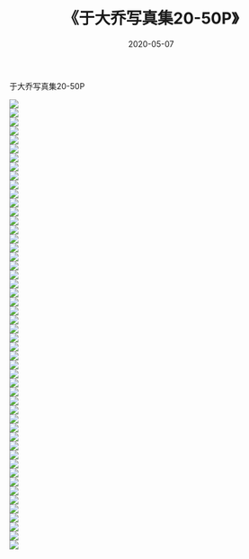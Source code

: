 ﻿---
layout: post
title:  《于大乔写真集20-50P》
date:   2020-05-07
img: http://img.660000.xyz/Sharelink/性感/2020/于大乔写真集20-50P/000.jpg
categories: [美女, 清纯, 唯美]
---

于大乔写真集20-50P

  ![](http://img.660000.xyz/Sharelink/性感/2020/于大乔写真集20-50P/001.jpg) <br> ![](http://img.660000.xyz/Sharelink/性感/2020/于大乔写真集20-50P/002.jpg) <br> ![](http://img.660000.xyz/Sharelink/性感/2020/于大乔写真集20-50P/003.jpg) <br> ![](http://img.660000.xyz/Sharelink/性感/2020/于大乔写真集20-50P/004.jpg) <br> ![](http://img.660000.xyz/Sharelink/性感/2020/于大乔写真集20-50P/005.jpg) <br> ![](http://img.660000.xyz/Sharelink/性感/2020/于大乔写真集20-50P/006.jpg) <br> ![](http://img.660000.xyz/Sharelink/性感/2020/于大乔写真集20-50P/007.jpg) <br> ![](http://img.660000.xyz/Sharelink/性感/2020/于大乔写真集20-50P/008.jpg) <br> ![](http://img.660000.xyz/Sharelink/性感/2020/于大乔写真集20-50P/009.jpg) <br> ![](http://img.660000.xyz/Sharelink/性感/2020/于大乔写真集20-50P/010.jpg) <br> ![](http://img.660000.xyz/Sharelink/性感/2020/于大乔写真集20-50P/011.jpg) <br> ![](http://img.660000.xyz/Sharelink/性感/2020/于大乔写真集20-50P/012.jpg) <br> ![](http://img.660000.xyz/Sharelink/性感/2020/于大乔写真集20-50P/013.jpg) <br> ![](http://img.660000.xyz/Sharelink/性感/2020/于大乔写真集20-50P/014.jpg) <br> ![](http://img.660000.xyz/Sharelink/性感/2020/于大乔写真集20-50P/015.jpg) <br> ![](http://img.660000.xyz/Sharelink/性感/2020/于大乔写真集20-50P/016.jpg) <br> ![](http://img.660000.xyz/Sharelink/性感/2020/于大乔写真集20-50P/017.jpg) <br> ![](http://img.660000.xyz/Sharelink/性感/2020/于大乔写真集20-50P/018.jpg) <br> ![](http://img.660000.xyz/Sharelink/性感/2020/于大乔写真集20-50P/019.jpg) <br> ![](http://img.660000.xyz/Sharelink/性感/2020/于大乔写真集20-50P/020.jpg) <br> ![](http://img.660000.xyz/Sharelink/性感/2020/于大乔写真集20-50P/021.jpg) <br> ![](http://img.660000.xyz/Sharelink/性感/2020/于大乔写真集20-50P/022.jpg) <br> ![](http://img.660000.xyz/Sharelink/性感/2020/于大乔写真集20-50P/023.jpg) <br> ![](http://img.660000.xyz/Sharelink/性感/2020/于大乔写真集20-50P/024.jpg) <br> ![](http://img.660000.xyz/Sharelink/性感/2020/于大乔写真集20-50P/025.jpg) <br> ![](http://img.660000.xyz/Sharelink/性感/2020/于大乔写真集20-50P/026.jpg) <br> ![](http://img.660000.xyz/Sharelink/性感/2020/于大乔写真集20-50P/027.jpg) <br> ![](http://img.660000.xyz/Sharelink/性感/2020/于大乔写真集20-50P/028.jpg) <br> ![](http://img.660000.xyz/Sharelink/性感/2020/于大乔写真集20-50P/029.jpg) <br> ![](http://img.660000.xyz/Sharelink/性感/2020/于大乔写真集20-50P/030.jpg) <br> ![](http://img.660000.xyz/Sharelink/性感/2020/于大乔写真集20-50P/031.jpg) <br> ![](http://img.660000.xyz/Sharelink/性感/2020/于大乔写真集20-50P/032.jpg) <br> ![](http://img.660000.xyz/Sharelink/性感/2020/于大乔写真集20-50P/033.jpg) <br> ![](http://img.660000.xyz/Sharelink/性感/2020/于大乔写真集20-50P/034.jpg) <br> ![](http://img.660000.xyz/Sharelink/性感/2020/于大乔写真集20-50P/035.jpg) <br> ![](http://img.660000.xyz/Sharelink/性感/2020/于大乔写真集20-50P/036.jpg) <br> ![](http://img.660000.xyz/Sharelink/性感/2020/于大乔写真集20-50P/037.jpg) <br> ![](http://img.660000.xyz/Sharelink/性感/2020/于大乔写真集20-50P/038.jpg) <br> ![](http://img.660000.xyz/Sharelink/性感/2020/于大乔写真集20-50P/039.jpg) <br> ![](http://img.660000.xyz/Sharelink/性感/2020/于大乔写真集20-50P/040.jpg) <br> ![](http://img.660000.xyz/Sharelink/性感/2020/于大乔写真集20-50P/041.jpg) <br> ![](http://img.660000.xyz/Sharelink/性感/2020/于大乔写真集20-50P/042.jpg) <br> ![](http://img.660000.xyz/Sharelink/性感/2020/于大乔写真集20-50P/043.jpg) <br> ![](http://img.660000.xyz/Sharelink/性感/2020/于大乔写真集20-50P/044.jpg) <br> ![](http://img.660000.xyz/Sharelink/性感/2020/于大乔写真集20-50P/045.jpg) <br> ![](http://img.660000.xyz/Sharelink/性感/2020/于大乔写真集20-50P/046.jpg) <br> ![](http://img.660000.xyz/Sharelink/性感/2020/于大乔写真集20-50P/047.jpg) <br> ![](http://img.660000.xyz/Sharelink/性感/2020/于大乔写真集20-50P/048.jpg) <br> ![](http://img.660000.xyz/Sharelink/性感/2020/于大乔写真集20-50P/049.jpg) <br> ![](http://img.660000.xyz/Sharelink/性感/2020/于大乔写真集20-50P/050.jpg) <br>